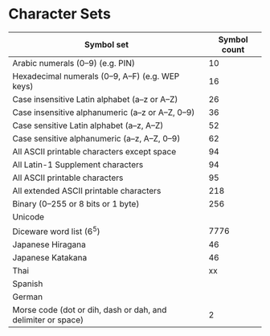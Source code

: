 # Character Sets

| Symbol set                                      | Symbol count |
|-----|----|
| Arabic numerals (0–9) (e.g. PIN)                |   10 |
| Hexadecimal numerals (0–9, A–F) (e.g. WEP keys) |   16 |
| Case insensitive Latin alphabet (a–z or A–Z)    |   26 |
| Case insensitive alphanumeric (a–z or A–Z, 0–9) |   36 |
| Case sensitive Latin alphabet (a–z, A–Z)        |   52 |
| Case sensitive alphanumeric (a–z, A–Z, 0–9)     |   62 |
| All ASCII printable characters except space     |   94 |
| All Latin-1 Supplement characters               |   94 |
| All ASCII printable characters                  |   95 |
| All extended ASCII printable characters         |  218 |
| Binary (0–255 or 8 bits or 1 byte)              |  256 |
| Unicode  |  |
| Diceware word list  (6<sup>5</sup>)             | 7776 |
| Japanese Hiragana                               |   46 |
| Japanese Katakana                               |   46 |
| Thai                                            |   xx |
| Spanish |  |
| German  |  |
| Morse code  (dot or dih, dash or dah, and delimiter or space)   |     2 |
